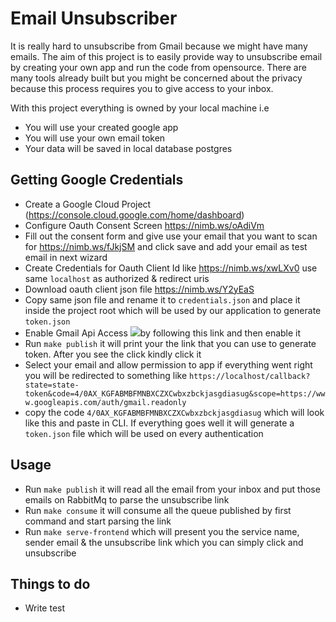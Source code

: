 # Email Unsubscriber


It is really hard to unsubscribe from Gmail because we might have many emails. The aim of this project is to easily provide way to unsubscribe email by creating your own app and run the code from opensource.
There are many tools already built but you might be concerned about the  privacy because this process requires you to give access to your inbox.

With this project everything is owned by your local machine i.e

* You will use your created google app
* You will use your own email token
* Your data will be saved in local database postgres


## Getting Google Credentials
* Create a Google Cloud Project (https://console.cloud.google.com/home/dashboard)
* Configure Oauth Consent Screen https://nimb.ws/oAdiVm
* Fill out the consent form and give use your email that you want to scan for https://nimb.ws/fJkjSM and click save and add your email as test email in next wizard
* Create Credentials for Oauth Client Id like https://nimb.ws/xwLXv0  use same `localhost`  as authorized & redirect uris
* Download oauth client json file https://nimb.ws/Y2yEaS
* Copy same json file and rename it to `credentials.json` and place it inside the project root which will be used by our application to generate `token.json`
* Enable Gmail Api Access ![](https://nimb.ws/bUsfE5)by following this link and then enable it
* Run `make publish` it will print your the link that you can use to generate token. After you see the click kindly click it
* Select your email and allow permission to app if everything went right you will be redirected to something like `https://localhost/callback?state=state-token&code=4/0AX_KGFABMBFMNBXCZXCwbxzbckjasgdiasug&scope=https://www.googleapis.com/auth/gmail.readonly`
*  copy the code `4/0AX_KGFABMBFMNBXCZXCwbxzbckjasgdiasug`  which will look like this and paste in CLI. If everything goes well it will generate a  `token.json` file which will be used on every authentication



## Usage

* Run `make publish` it will read all the email from your inbox and put those emails on RabbitMq to parse the unsubscribe link
* Run `make consume` it will consume all the queue published by first command and start parsing the link
* Run `make serve-frontend` which will present you the service name, sender email & the unsubscribe link which you can simply click and unsubscribe

## Things to do

- Write test


